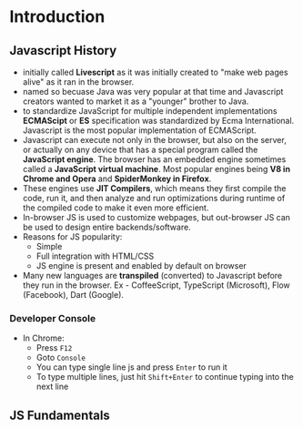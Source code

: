 # Introduction

## Javascript History
- initially called **Livescript** as it was initially created to "make web pages alive" as it ran in the browser.
- named so becuase Java was very popular at that time and Javascript creators wanted to market it as a "younger" brother to Java.
-  to standardize JavaScript for multiple independent implementations **ECMAScipt** or **ES** specification was standardized by Ecma International. Javascript is the most popular implementation of ECMAScript.
- Javascript can execute not only in the browser, but also on the server, or actually on any device that has a special program called the **JavaScript engine**. The browser has an embedded engine sometimes called a **JavaScript virtual machine**. Most popular engines being **V8 in Chrome and Opera** and **SpiderMonkey in Firefox**.
- These engines use **JIT Compilers**, which means they first compile the code, run it, and then analyze and run optimizations during runtime of the compiled code to make it even more efficient.
- In-browser JS is used to customize webpages, but out-browser JS can be used to design entire backends/software.
- Reasons for JS popularity:
  - Simple
  - Full integration with HTML/CSS
  - JS engine is present and enabled by default on browser
- Many new languages are **transpiled** (converted)  to Javascript before they run in the browser. Ex - CoffeeScript, TypeScript (Microsoft), Flow (Facebook), Dart (Google).

### Developer Console
- In Chrome:
  - Press `F12`
  - Goto `Console`
  - You can type single line js and press `Enter` to run it
  - To type multiple lines, just hit `Shift+Enter` to continue typing into the next line
  
## JS Fundamentals

### <script> tag
- JS code on an HTML page can be written inside it as 
```js
  <script> ...js code goes here... </script>
```  
- We can use external scripts as 
```js
  <script src="my.js">
  ...cannot use js code here, when using external script...
  </script>
```
- we can have multiple `<script>` tags anywhere on a webpage
- The `type` and `language` attributes are not required anymore
  
### Semicolons
- they are automatically added in most cases, only where Javascript feels like
- just as a good programming practice, always use semicolons

### Comments
- Single line
```js
// This will be ignored
```
- Multi-line 
```js
/* All this
will be 
ignored*/
```
- Nesting of comments is not allowed

### 'use strict'
- written as a string
```js
"use strict"; // either this way
'use strict'; //or this way
```
- used to specify that older language features must not be included
- it can placed **only at the top of the script (only comments can come before it)**, or at the **start of the function body (in this case it only affects that function)**

### Variables
- new way: `let`
- old way: `var`
- constant: `const`
```js
const Birthday = "25/02/1998";
```

### Data types
- 8 basic types: 
  - `number` -  limited by ±2<sup>53</sup> (`123`)
  - `bigint` - numbers larger than ±2<sup>53</sup> (`123n`)
  - `string` - `""` or `''` or `backticks` (extended functionality quotes to enable usage of `${...}`)
  - `null` - nothing, empty or value unknown
  - `undefined` - default initial value for unassigned things
  - `boolean` - `true`/`false`
  - `object` - more complex data structures
  - `symbol` - unique identifier for object
- 3 special numeric values which also belong to `number` data type
  - `Infinity` - +∞
  - `-Infinity` - -∞
  - `NaN` - Not-a-Number (often a result of mathematical operation other than `+` on unequal data types)
- `typeof` operator
  - `typeof x` or `typeof(x)`
  - it returns a string (name of type detected)
  - `typeof(null)` is `object` and it is a language error
  - `typeof(function_name)` reutrns `function`. Ex - `typeof alert`

### Interaction: alert, prompt, confirm
- all three opens a *"modal window"* i.e. the script and the page pauses until this window is closed either by interacting or pressing `Esc`
- we can't control location and look of this modal window

- **alert:** returns nothing
```js
alert("FBI! OPEN UP!!");
```
- **prompt:** returns the input, if `Esc` then `null`
```js
let name = prompt("Enter your name:", Abhishek); //Second param is always optional
```
- **confirm:** returns `true` on OK, otherwise `false` (even on `Esc`)
```js
let permission = confirm("Close this window?");
```

### Type Conversions
#### String Conversion
Every other datatype can be converted to `string` type using `String(value_to_convert)` as:
- `null` becomes `"null"`
- `undefined` becomes `"undefined"`
- `true`/`false` becomes `"true"`/`"false"`
- `12345` becomes `"12345"`

#### Number Conversion
Implicit conversion happens in mathematical functions and expressions automatically. Use `Number(value_to_convert)` to explicitly convert.
| Value    |   Becomes...  | 
|----------|-------------|
| undefined |  NaN | 
| null |    0   | 
| true/false | 1/0 |  
| string | Whitespaces from the start and end are removed. If the remaining string is empty, the result is 0. Otherwise, the number is "read" from the string. An error gives NaN. |

#### Boolean Conversion
The conversion rule:
- Values that are intuitively "empty", like 0, an empty string (`""`), `null`, `undefined`, and `NaN`, become `false`.
- Other values become `true`.

**NOTE**: `"0"` is not an empty string and hence it's boolean value is `true`.

### Basic operators & maths
Arithmetic operaors - `+`, `-`, `*`, `/`, `%`, and `**`

### + is a very special operator
- Arithmetic addition (on numeric and boolean).
- String concatenation
  - **only** the `+` operator converts any other type to `string` if one of the operands is a `string`.
  ```js
  let a = 2 + '3'; // 2 will be converted to string and the result will be "23"
  let b = 2 + 2 + '1'; // "41" and not "221", because of associativity
  let c = '1' + 2 + 2; // "122"
  ```
- Convert to Numeric type (shorthand for `Number(value)`), no effect on numbers. 

- **Exercise:**
```js
"" + 1 + 0  // "10"
"" - 1 + 0  // "-1"
true + false  // 1
true + true // 2
6 / "3" // 2
"2" * "3" // 6
4 + 5 + "px"  // 9px
"$" + 4 + 5 // $45
"4" - 2 // 2
"4px" - 2 // NaN
7 / 0 // Infinity
"  -9  " + 5  // " -9 5"
"  -9  " - 5  // -14
null + 1  // 1
undefined + 1 // NaN
" \t \n" - 2  // -2, as the string is an empty string (only having whitespace chars) i.e. "0" after numeric conversion
```

### Assignment (=)
Returns assigned value
```js
let b;
let a = (b=5);
alert("a = " + a);   

// Output: a = 5
```

#### Chained Assignments
```js
a = b = c = 4; // All a,b, and c get value as 4
```

### Compound Operators
Exist for all arithmetical and bitwise operators. Ex - `+=`, `|=`, etc...

### Unary Increment/Decrement
Postfix and prefix: `++` and `--`

### Bitwise operators
AND (`&`), OR (`|`), XOR (`^`), NOT (`~`), LEFT SHIFT (`<<`), RIGHT SHIFT (`>>`), and ZERO-FILL RIGHT SHIFT ('>>>')

### Comma operator
Same as in C. Very low precedence.

## Comparisons
- All comparison operators return a boolean value.
- 8 comparison operators: `<`, `>`, `<=`, `>=`, `==, `!=`, `===`, and `!==`.
- **String Comparison:** Strings are compared lexicographically (unicode) character-by-character.
```js
alert( 'Z' > 'A' ); // true
alert( 'Glow' > 'Glee' ); // true
alert( 'Bee' > 'Be' ); // true
```
- **Strict equality operator (===):** Returns `false` if the operands are of different types.
```js
alert(0 == false); // true
alert(0 === false); // false
```
### Comparisons with null and undefined
```js
alert(null === undefined);  // false
alert(null == undefined);  // true, they both are same for == operator
```
- `==` is defined separately than other comparison operators:
  - every comparison operator converts operands to number first. `null` converts to `0` and `undefined` to `NaN`.
  - `==` is defined such that `null` and `undefined` are **only** equal to one another and **not anything else**. No such conversion takes place with `null` and `undefined` with `==`. This can lead to non-intuitive results like [this](https://javascript.info/comparison#strange-result-null-vs-0).

### Conditional operators
`if-else`, `else if`, `switch`, and `?:`.

### Logical operators
- Operands get converted to `boolean` type before operation.
- Operands are evaluated from left to right.
- **There is a return type, it is not always `boolean`.**
<br><br>
- **OR (||):** finds the first *truthy* value (short-circuited) and returns that value, if all `false` then return value of last operand.
- **AND (&&):** finds the first *falsy* value (short-circuited) and returns that value, if all `true` then return value of last operand.
- **NOT(!):** returns `true`/`false`. Convert operand to `boolean` type, inverse the value and return it. `!!` can be used in place of `Boolean(value)`.

### Nullish coalescing operator '??'
- It performs a check for `null` and `undefined` values.
- The result of `a ?? b` is: `a` if it's not `null` or `undefined`, otherwise `b`.
- `??` returns the first *defined* value.
- It's forbidden to use it with `||` or `&&` without explicit parentheses.
